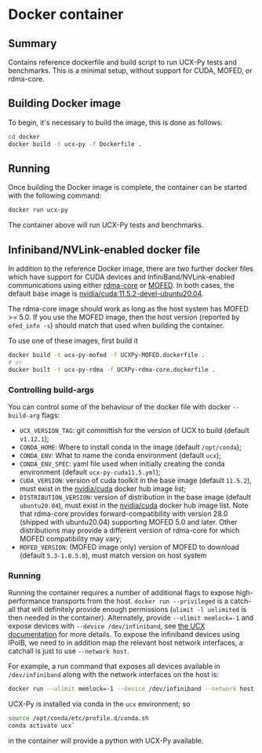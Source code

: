 # Docker container

## Summary

Contains reference dockerfile and build script to run UCX-Py tests and benchmarks. This is a minimal setup, without support for CUDA, MOFED, or rdma-core.

## Building Docker image

To begin, it's necessary to build the image, this is done as follows:

```bash
cd docker
docker build -t ucx-py -f Dockerfile .
```

## Running

Once building the Docker image is complete, the container can be started with the following command:

```bash
docker run ucx-py
```

The container above will run UCX-Py tests and benchmarks.

## Infiniband/NVLink-enabled docker file

In addition to the reference Docker image, there are two further docker
files which have support for CUDA devices and
InfiniBand/NVLink-enabled communications using either
[rdma-core](https://github.com/linux-rdma/rdma-core) or
[MOFED](https://network.nvidia.com/products/infiniband-drivers/linux/mlnx_ofed/).
In both cases, the default base image is
[nvidia/cuda:11.5.2-devel-ubuntu20.04](https://hub.docker.com/r/nvidia/cuda/tags?page=1&name=11.5.2-devel-ubuntu20.04).

The rdma-core image should work as long as the host system has MOFED >= 5.0.
If you use the MOFED image, then the host version (reported by `ofed_info
-s`) should match that used when building the container.

To use one of these images, first build it
```bash
docker build -t ucx-py-mofed -f UCXPy-MOFED.dockerfile .
# or
docker built -t ucx-py-rdma -f UCXPy-rdma-core.dockerfile .
```

### Controlling build-args

You can control some of the behaviour of the docker file with docker `--build-arg` flags:

- `UCX_VERSION_TAG`: git committish for the version of UCX to build (default `v1.12.1`);
- `CONDA_HOME`: Where to install conda in the image (default `/opt/conda`);
- `CONDA_ENV`: What to name the conda environment (default `ucx`);
- `CONDA_ENV_SPEC`: yaml file used when initially creating the conda environment (default `ucx-py-cuda11.5.yml`);
- `CUDA_VERSION`: version of cuda toolkit in the base image (default `11.5.2`), must exist in the [nvidia/cuda](https://hub.docker.com/layers/cuda/nvidia/cuda) docker hub image list;
- `DISTRIBUTION_VERSION`: version of distribution in the base image (default `ubuntu20.04`), must exist in the [nvidia/cuda](https://hub.docker.com/layers/cuda/nvidia/cuda) docker hub image list. Note that rdma-core provides forward-compatibility with version 28.0 (shipped with ubuntu20.04) supporting MOFED 5.0 and later. Other distributions may provide a different version of rdma-core for which MOFED compatibility may vary;
- `MOFED_VERSION`: (MOFED image only) version of MOFED to download (default `5.3-1.0.5.0`), must match version on host system

### Running

Running the container requires a number of additional flags to expose
high-performance transports from the host. `docker run --privileged` is a
catch-all that will definitely provide enough permissions (`ulimit -l unlimited`
is then needed in the container). Alternately, provide `--ulimit memlock=-1` and
expose devices with `--device /dev/infiniband`, see [the UCX
documentation](https://openucx.readthedocs.io/en/master/running.html#running-in-docker-containers)
for more details. To expose the infiniband devices using IPoIB, we need to in
addition map the relevant host network interfaces, a catchall is just to use `--network host`.

For example, a run command that exposes all devices available in
`/dev/infiniband` along with the network interfaces on the host is:

```bash
docker run --ulimit memlock=-1 --device /dev/infiniband --network host -ti ucx-py-ib /bin/bash
```

UCX-Py is installed via conda in the `ucx` environment; so 
```bash
source /opt/conda/etc/profile.d/conda.sh
conda activate ucx`
```
in the container will provide a python with UCX-Py available.